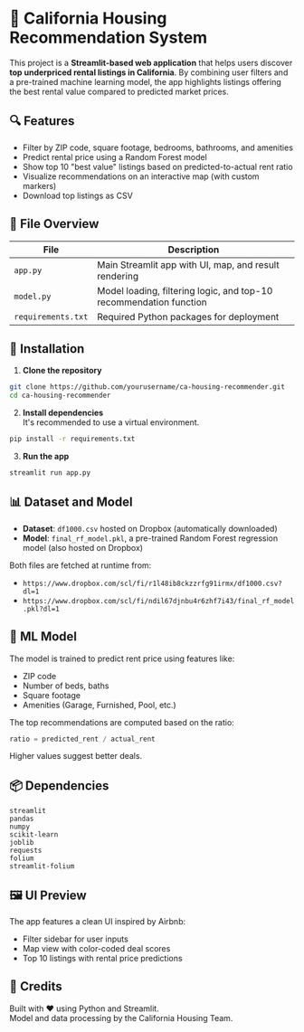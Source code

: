 # 🏡 California Housing Recommendation System

This project is a **Streamlit-based web application** that helps users discover **top underpriced rental listings in California**. By combining user filters and a pre-trained machine learning model, the app highlights listings offering the best rental value compared to predicted market prices.

## 🔍 Features

- Filter by ZIP code, square footage, bedrooms, bathrooms, and amenities
- Predict rental price using a Random Forest model
- Show top 10 "best value" listings based on predicted-to-actual rent ratio
- Visualize recommendations on an interactive map (with custom markers)
- Download top listings as CSV

## 📁 File Overview

| File | Description |
|------|-------------|
| `app.py` | Main Streamlit app with UI, map, and result rendering |
| `model.py` | Model loading, filtering logic, and top-10 recommendation function |
| `requirements.txt` | Required Python packages for deployment |

## 🔧 Installation

1. **Clone the repository**  
```bash
git clone https://github.com/yourusername/ca-housing-recommender.git
cd ca-housing-recommender
```

2. **Install dependencies**  
It's recommended to use a virtual environment.
```bash
pip install -r requirements.txt
```

3. **Run the app**
```bash
streamlit run app.py
```

## 📊 Dataset and Model

- **Dataset**: `df1000.csv` hosted on Dropbox (automatically downloaded)
- **Model**: `final_rf_model.pkl`, a pre-trained Random Forest regression model (also hosted on Dropbox)

Both files are fetched at runtime from:
- `https://www.dropbox.com/scl/fi/r1l48ib8ckzzrfg91irmx/df1000.csv?dl=1`
- `https://www.dropbox.com/scl/fi/ndil67djnbu4r6zhf7i43/final_rf_model.pkl?dl=1`

## 🧠 ML Model

The model is trained to predict rent price using features like:
- ZIP code
- Number of beds, baths
- Square footage
- Amenities (Garage, Furnished, Pool, etc.)

The top recommendations are computed based on the ratio:
```python
ratio = predicted_rent / actual_rent
```
Higher values suggest better deals.

## 📦 Dependencies

```text
streamlit
pandas
numpy
scikit-learn
joblib
requests
folium
streamlit-folium
```

## 🖼 UI Preview

The app features a clean UI inspired by Airbnb:
- Filter sidebar for user inputs
- Map view with color-coded deal scores
- Top 10 listings with rental price predictions

## 📌 Credits

Built with ❤️ using Python and Streamlit.  
Model and data processing by the California Housing Team.
